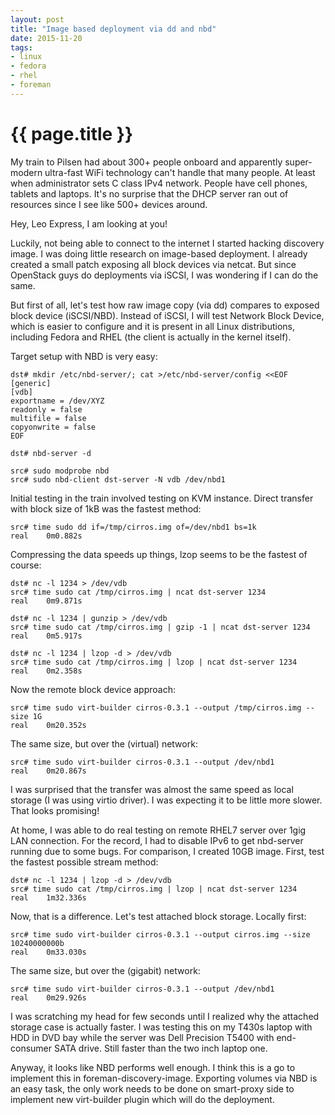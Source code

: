 ```yaml
---
layout: post
title: "Image based deployment via dd and nbd"
date: 2015-11-20
tags:
- linux
- fedora
- rhel
- foreman
---
```

{{ page.title }}
================

My train to Pilsen had about 300+ people onboard and apparently super-modern
ultra-fast WiFi technology can't handle that many people. At least when
administrator sets C class IPv4 network. People have cell phones, tablets and
laptops. It's no surprise that the DHCP server ran out of resources since I
see like 500+ devices around.

Hey, Leo Express, I am looking at you!

Luckily, not being able to connect to the internet I started hacking discovery
image. I was doing little research on image-based deployment. I already
created a small patch exposing all block devices via netcat. But since
OpenStack guys do deployments via iSCSI, I was wondering if I can do the same.

But first of all, let's test how raw image copy (via dd) compares to exposed
block device (iSCSI/NBD). Instead of iSCSI, I will test Network Block Device,
which is easier to configure and it is present in all Linux distributions,
including Fedora and RHEL (the client is actually in the kernel itself).

Target setup with NBD is very easy:

    dst# mkdir /etc/nbd-server/; cat >/etc/nbd-server/config <<EOF
    [generic]
    [vdb]
    exportname = /dev/XYZ
    readonly = false
    multifile = false
    copyonwrite = false
    EOF

    dst# nbd-server -d

    src# sudo modprobe nbd
    src# sudo nbd-client dst-server -N vdb /dev/nbd1

Initial testing in the train involved testing on KVM instance. Direct transfer
with block size of 1kB was the fastest method:

    src# time sudo dd if=/tmp/cirros.img of=/dev/nbd1 bs=1k
    real    0m0.882s

Compressing the data speeds up things, lzop seems to be the fastest of course:

    dst# nc -l 1234 > /dev/vdb
    src# time sudo cat /tmp/cirros.img | ncat dst-server 1234
    real    0m9.871s

    dst# nc -l 1234 | gunzip > /dev/vdb
    src# time sudo cat /tmp/cirros.img | gzip -1 | ncat dst-server 1234
    real    0m5.917s

    dst# nc -l 1234 | lzop -d > /dev/vdb
    src# time sudo cat /tmp/cirros.img | lzop | ncat dst-server 1234
    real    0m2.358s

Now the remote block device approach:

    src# time sudo virt-builder cirros-0.3.1 --output /tmp/cirros.img --size 1G
    real    0m20.352s

The same size, but over the (virtual) network:

    src# time sudo virt-builder cirros-0.3.1 --output /dev/nbd1
    real    0m20.867s

I was surprised that the transfer was almost the same speed as local storage
(I was using virtio driver). I was expecting it to be little more slower. That
looks promising!

At home, I was able to do real testing on remote RHEL7 server over 1gig LAN
connection. For the record, I had to disable IPv6 to get nbd-server running
due to some bugs. For comparison, I created 10GB image. First, test the
fastest possible stream method:


    dst# nc -l 1234 | lzop -d > /dev/vdb
    src# time sudo cat /tmp/cirros.img | lzop | ncat dst-server 1234
    real    1m32.336s

Now, that is a difference. Let's test attached block storage. Locally first:

    src# time sudo virt-builder cirros-0.3.1 --output cirros.img --size 10240000000b
    real    0m33.030s

The same size, but over the (gigabit) network:

    src# time sudo virt-builder cirros-0.3.1 --output /dev/nbd1
    real    0m29.926s

I was scratching my head for few seconds until I realized why the attached
storage case is actually faster. I was testing this on my T430s laptop with
HDD in DVD bay while the server was Dell Precision T5400 with end-consumer
SATA drive. Still faster than the two inch laptop one.

Anyway, it looks like NBD performs well enough. I think this is a go to
implement this in foreman-discovery-image. Exporting volumes via NBD is an
easy task, the only work needs to be done on smart-proxy side to implement new
virt-builder plugin which will do the deployment.
